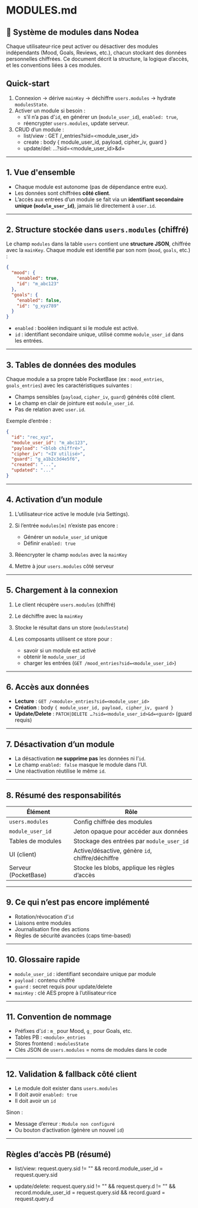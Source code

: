 # MODULES.md

## 🧩 Système de modules dans Nodea

Chaque utilisateur·rice peut activer ou désactiver des modules indépendants (Mood, Goals, Reviews, etc.), chacun stockant des données personnelles chiffrées. Ce document décrit la structure, la logique d’accès, et les conventions liées à ces modules.

## Quick‑start

1) Connexion → dérive `mainKey` → déchiffre `users.modules` → hydrate `modulesState`.
2) Activer un module si besoin :
   - s’il n’a pas d’`id`, en générer un (`module_user_id`), `enabled: true`,
   - réencrypter `users.modules`, update serveur.
3) CRUD d’un module :
   - list/view : GET /<module>_entries?sid=<module_user_id>
   - create    : body { module_user_id, payload, cipher_iv, guard }
   - update/del: …?sid=<module_user_id>&d=<guard>

---

## 1. Vue d'ensemble

- Chaque module est autonome (pas de dépendance entre eux).
- Les données sont chiffrées **côté client**.
- L’accès aux entrées d’un module se fait via un **identifiant secondaire unique (`module_user_id`)**, jamais lié directement à `user.id`.

---

## 2. Structure stockée dans `users.modules` (chiffré)

Le champ `modules` dans la table `users` contient une **structure JSON**, chiffrée avec la `mainKey`. Chaque module est identifié par son nom (`mood`, `goals`, etc.) :

```json
{
  "mood": {
    "enabled": true,
    "id": "m_abc123"
  },
  "goals": {
    "enabled": false,
    "id": "g_xyz789"
  }
}
````

* `enabled` : booléen indiquant si le module est activé.
* `id` : identifiant secondaire unique, utilisé comme `module_user_id` dans les entrées.

---

## 3. Tables de données des modules

Chaque module a sa propre table PocketBase (ex : `mood_entries`, `goals_entries`) avec les caractéristiques suivantes :

* Champs sensibles (`payload`, `cipher_iv`, `guard`) générés côté client.
* Le champ en clair de jointure est `module_user_id`.
* Pas de relation avec `user.id`.

Exemple d’entrée :

```json
{
  "id": "rec_xyz",
  "module_user_id": "m_abc123",
  "payload": "<blob chiffré>",
  "cipher_iv": "<IV utilisé>",
  "guard": "g_a1b2c3d4e5f6",
  "created": "...",
  "updated": "..."
}
```

---

## 4. Activation d’un module

1. L’utilisateur·rice active le module (via Settings).
2. Si l’entrée `modules[m]` n’existe pas encore :

   * Générer un `module_user_id` unique
   * Définir `enabled: true`
3. Réencrypter le champ `modules` avec la `mainKey`
4. Mettre à jour `users.modules` côté serveur

---

## 5. Chargement à la connexion

1. Le client récupère `users.modules` (chiffré)
2. Le déchiffre avec la `mainKey`
3. Stocke le résultat dans un store (`modulesState`)
4. Les composants utilisent ce store pour :

   * savoir si un module est activé
   * obtenir le `module_user_id`
   * charger les entrées (`GET /mood_entries?sid=<module_user_id>`)

---

## 6. Accès aux données

* **Lecture** : `GET /<module>_entries?sid=<module_user_id>`
* **Création** : body `{ module_user_id, payload, cipher_iv, guard }`
* **Update/Delete** : `PATCH|DELETE …?sid=<module_user_id>&d=<guard>` (guard requis)

---

## 7. Désactivation d’un module

* La désactivation **ne supprime pas** les données ni l’`id`.
* Le champ `enabled: false` masque le module dans l’UI.
* Une réactivation réutilise le même `id`.

---

## 8. Résumé des responsabilités

| Élément              | Rôle                                             |
| -------------------- | ------------------------------------------------ |
| `users.modules`      | Config chiffrée des modules                      |
| `module_user_id`     | Jeton opaque pour accéder aux données            |
| Tables de modules    | Stockage des entrées par `module_user_id`        |
| UI (client)          | Active/désactive, génère `id`, chiffre/déchiffre |
| Serveur (PocketBase) | Stocke les blobs, applique les règles d’accès    |

---

## 9. Ce qui n’est pas encore implémenté

* Rotation/révocation d’`id`
* Liaisons entre modules
* Journalisation fine des actions
* Règles de sécurité avancées (caps time-based)

---

## 10. Glossaire rapide

* `module_user_id` : identifiant secondaire unique par module
* `payload` : contenu chiffré
* `guard` : secret requis pour update/delete
* `mainKey` : clé AES propre à l’utilisateur·rice

---

## 11. Convention de nommage

* Préfixes d’`id` : `m_` pour Mood, `g_` pour Goals, etc.
* Tables PB : `<module>_entries`
* Stores frontend : `modulesState`
* Clés JSON de `users.modules` = noms de modules dans le code

---

## 12. Validation & fallback côté client

* Le module doit exister dans `users.modules`
* Il doit avoir `enabled: true`
* Il doit avoir un `id`

Sinon :

* Message d’erreur : `Module non configuré`
* Ou bouton d’activation (génère un nouvel `id`)

----

## Règles d’accès PB (résumé)

- list/view:
  request.query.sid != "" && record.module_user_id = request.query.sid

- update/delete:
  request.query.sid != "" && request.query.d != "" &&
  record.module_user_id = request.query.sid &&
  record.guard = request.query.d
